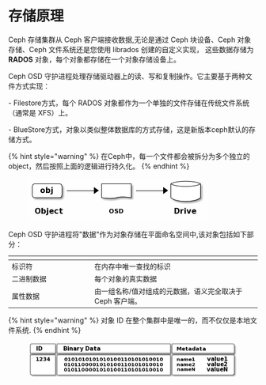 # 存储原理

Ceph 存储集群从 Ceph 客户端接收数据,无论是通过 Ceph 块设备、Ceph 对象存储、Ceph 文件系统还是您使用 librados 创建的自定义实现， 这些数据存储为 **RADOS** 对象，每个对象都存储在一个对象存储设备上。&#x20;

Ceph OSD 守护进程处理存储驱动器上的读、写和复制操作。它主要基于两种文件方式实现：&#x20;

\- Filestore方式，每个 RADOS 对象都作为一个单独的文件存储在传统文件系统（通常是 XFS）上。&#x20;

\- BlueStore方式，对象以类似整体数据库的方式存储，这是新版本ceph默认的存储方式。

{% hint style="warning" %}
在Ceph中，每一个文件都会被拆分为多个独立的object，然后按照上面的逻辑进行持久化。
{% endhint %}

<figure><img src="../../.gitbook/assets/image (3) (1).png" alt=""><figcaption></figcaption></figure>

Ceph OSD 守护进程将"数据"作为对象存储在平面命名空间中,该对象包括如下部分：

<table data-header-hidden><thead><tr><th width="153"></th><th></th><th data-hidden></th></tr></thead><tbody><tr><td>标识符</td><td>在内存中唯一查找的标识 </td><td></td></tr><tr><td>二进制数据</td><td>每个对象的真实数据 </td><td></td></tr><tr><td>属性数据</td><td>由一组名称/值对组成的元数据，语义完全取决于 Ceph 客户端。 </td><td></td></tr></tbody></table>

{% hint style="warning" %}
对象 ID 在整个集群中是唯一的，而不仅仅是本地文件系统.
{% endhint %}

<figure><img src="../../.gitbook/assets/image (4) (1).png" alt=""><figcaption></figcaption></figure>
